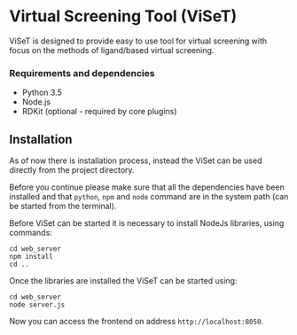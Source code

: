 # Virtual Screening Tool (ViSeT)
ViSeT is designed to provide easy to use tool for virtual screening with 
focus on the methods of ligand/based virtual screening.

### Requirements and dependencies
* Python 3.5
* Node.js
* RDKit (optional - required by core plugins)

## Installation 
As of now there is installation process, instead the ViSet can be used directly 
from the project directory.

Before you continue please make sure that all the dependencies have been
installed and that `python`, `npm` and `node` command are in the system
path (can be started from the terminal).

Before ViSet can be started it is necessary to install NodeJs libraries,
using commands:
```
cd web_server
npm install
cd ..
```

Once the libraries are installed the ViSeT can be started using:
```
cd web_server
node server.js
```

Now you can access the frontend on address `http://localhost:8050`. 
